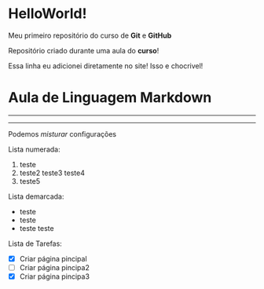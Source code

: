 # HelloWorld!
 Meu primeiro repositório do curso de **Git** e **GitHub**

 Repositório criado durante uma aula do **curso**!

 Essa linha eu adicionei diretamente no site! Isso e chocrivel!

# Aula de Linguagem Markdown
---
***
Podemos _*misturar*_ configurações

Lista numerada:

1. teste
2. teste2
   teste3
   teste4
999. teste5

Lista demarcada:

* teste
* teste
* teste
  teste


Lista de Tarefas:

- [x] Criar página pincipal
- [ ] Criar página pincipa2
- [x] Criar página pincipa3
